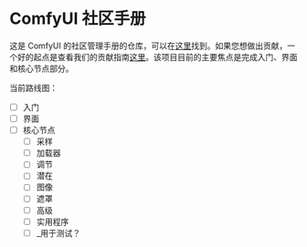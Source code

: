 # ComfyUI 社区手册

这是 ComfyUI 的社区管理手册的仓库，可以在[这里](https://blenderneko.github.io/ComfyUI-docs/)找到。如果您想做出贡献，一个好的起点是查看我们的贡献指南[这里](https://blenderneko.github.io/ComfyUI-docs/Contributing%20Documentation/)。该项目目前的主要焦点是完成入门、界面和核心节点部分。

当前路线图：

- [ ] 入门
- [ ] 界面
- [ ] 核心节点
  - [ ] 采样
  - [ ] 加载器
  - [ ] 调节
  - [ ] 潜在
  - [ ] 图像
  - [ ] 遮罩
  - [ ] 高级
  - [ ] 实用程序
  - [ ] _用于测试？
